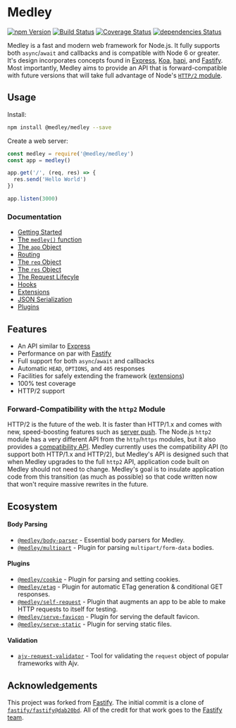 # Medley

[![npm Version](https://img.shields.io/npm/v/@medley/medley.svg)](https://www.npmjs.com/package/@medley/medley)
[![Build Status](https://travis-ci.org/medleyjs/medley.svg?branch=master)](https://travis-ci.org/medleyjs/medley)
[![Coverage Status](https://coveralls.io/repos/github/medleyjs/medley/badge.svg?branch=master)](https://coveralls.io/github/medleyjs/medley?branch=master)
[![dependencies Status](https://img.shields.io/david/medleyjs/medley.svg)](https://david-dm.org/medleyjs/medley)

Medley is a fast and modern web framework for Node.js. It fully supports both `async`/`await` and
callbacks and is compatible with Node 6 or greater. It's design incorporates concepts found in
[Express](https://github.com/expressjs/express), [Koa](https://github.com/koajs/koa),
[hapi](https://github.com/hapijs/hapi), and [Fastify](https://github.com/fastify/fastify).
Most importantly, Medley aims to provide an API that is forward-compatible with future versions
that will take full advantage of Node's [`HTTP/2` module](https://nodejs.org/api/http2.html).


## Usage

Install:

```sh
npm install @medley/medley --save
```

Create a web server:

```js
const medley = require('@medley/medley')
const app = medley()

app.get('/', (req, res) => {
  res.send('Hello World')
})

app.listen(3000)
```

### Documentation

+ [Getting Started](https://github.com/medleyjs/medley/blob/master/docs/Getting-Started.md)
+ [The `medley()` function](https://github.com/medleyjs/medley/blob/master/docs/Medley.md)
+ [The `app` Object](https://github.com/medleyjs/medley/blob/master/docs/App.md)
+ [Routing](https://github.com/medleyjs/medley/blob/master/docs/Routes.md)
+ [The `req` Object](https://github.com/medleyjs/medley/blob/master/docs/Request.md)
+ [The `res` Object](https://github.com/medleyjs/medley/blob/master/docs/Response.md)
+ [The Request Lifecyle](https://github.com/medleyjs/medley/blob/master/docs/Lifecyle.md)
+ [Hooks](https://github.com/medleyjs/medley/blob/master/docs/Hooks.md)
+ [Extensions](https://github.com/medleyjs/medley/blob/master/docs/Extensions.md)
+ [JSON Serialization](https://github.com/medleyjs/medley/blob/master/docs/Serialization.md)
+ [Plugins](https://github.com/medleyjs/medley/blob/master/docs/Plugins.md)


## Features

+ An API similar to [Express](https://github.com/expressjs/express)
+ Performance on par with [Fastify](https://github.com/fastify/fastify)
+ Full support for both `async`/`await` and callbacks
+ Automatic `HEAD`, `OPTIONS`, and `405` responses
+ Facilities for safely extending the framework ([extensions](https://github.com/medleyjs/medley/blob/master/docs/Extensions.md))
+ 100% test coverage
+ HTTP/2 support

### Forward-Compatibility with the `http2` Module

HTTP/2 is the future of the web. It is faster than HTTP/1.x and comes with new, speed-boosting
features such as [server push](https://www.smashingmagazine.com/2017/04/guide-http2-server-push/).
The Node.js `http2` module has a very different API from the `http`/`https` modules, but it also provides a
[compatibility API](https://nodejs.org/api/http2.html#http2_compatibility_api). Medley currently
uses the compatibility API (to support both HTTP/1.x and HTTP/2), but Medley's API is designed such
that when Medley upgrades to the full `http2` API, application code built on Medley should not need
to change. Medley's goal is to insulate application code from this transition (as much as possible)
so that code written now that won't require massive rewrites in the future.


## Ecosystem

#### Body Parsing

+ [`@medley/body-parser`](https://www.npmjs.com/package/@medley/body-parser) - Essential body parsers for Medley.
+ [`@medley/multipart`](https://www.npmjs.com/package/@medley/multipart) - Plugin for parsing `multipart/form-data` bodies.

#### Plugins

+ [`@medley/cookie`](https://www.npmjs.com/package/@medley/cookie) - Plugin for parsing and setting cookies.
+ [`@medley/etag`](https://www.npmjs.com/package/@medley/etag) - Plugin for automatic ETag generation & conditional GET responses.
+ [`@medley/self-request`](https://www.npmjs.com/package/@medley/self-request) - Plugin that augments an app to be able to make HTTP requests to itself for testing.
+ [`@medley/serve-favicon`](https://www.npmjs.com/package/@medley/serve-favicon) - Plugin for serving the default favicon.
+ [`@medley/serve-static`](https://www.npmjs.com/package/@medley/serve-static) - Plugin for serving static files.

#### Validation

+ [`ajv-request-validator`](https://www.npmjs.com/package/ajv-request-validator) - Tool for validating the `request` object of popular frameworks with Ajv.


## Acknowledgements

This project was forked from [Fastify](https://github.com/fastify/fastify). The initial commit is a clone of [`fastify/fastify@dab20bd`](https://github.com/fastify/fastify/tree/dab20bd986a74682d385228e7ead08f43eee7485). All of the credit for that work goes to the [Fastify team](https://github.com/fastify/fastify#team).
